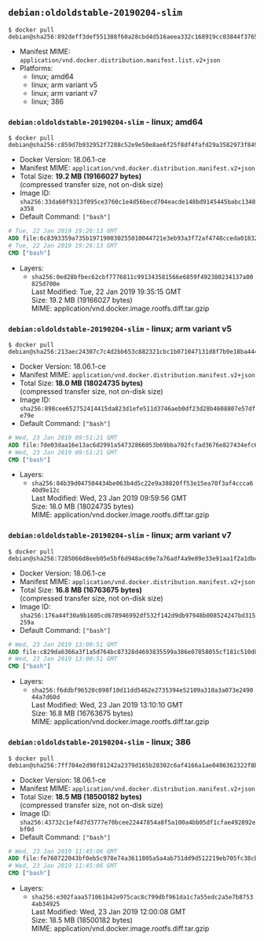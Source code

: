 ## `debian:oldoldstable-20190204-slim`

```console
$ docker pull debian@sha256:892deff3def551308f60a28cbd4d516aeea332c168919cc03844f3765a3c819f
```

-	Manifest MIME: `application/vnd.docker.distribution.manifest.list.v2+json`
-	Platforms:
	-	linux; amd64
	-	linux; arm variant v5
	-	linux; arm variant v7
	-	linux; 386

### `debian:oldoldstable-20190204-slim` - linux; amd64

```console
$ docker pull debian@sha256:c859d7b932952f7288c52e9e50e8ae6f25f8df4fafd29a3582973f849ab3a916
```

-	Docker Version: 18.06.1-ce
-	Manifest MIME: `application/vnd.docker.distribution.manifest.v2+json`
-	Total Size: **19.2 MB (19166027 bytes)**  
	(compressed transfer size, not on-disk size)
-	Image ID: `sha256:33da60f9313f095ce3760c1e4d56becd704eacde148bd9145445babc1348a358`
-	Default Command: `["bash"]`

```dockerfile
# Tue, 22 Jan 2019 19:26:13 GMT
ADD file:6c8393359a735b197190030255010044721e3eb93a3f72af4748cceda0183248 in / 
# Tue, 22 Jan 2019 19:26:13 GMT
CMD ["bash"]
```

-	Layers:
	-	`sha256:0ed28bfbec62cbf7776811c991343581566e6859f492380234137a00825d700e`  
		Last Modified: Tue, 22 Jan 2019 19:35:15 GMT  
		Size: 19.2 MB (19166027 bytes)  
		MIME: application/vnd.docker.image.rootfs.diff.tar.gzip

### `debian:oldoldstable-20190204-slim` - linux; arm variant v5

```console
$ docker pull debian@sha256:213aec24307c7c4d2bb653c882321cbc1b071047131d8f7b9e18ba444084eab3
```

-	Docker Version: 18.06.1-ce
-	Manifest MIME: `application/vnd.docker.distribution.manifest.v2+json`
-	Total Size: **18.0 MB (18024735 bytes)**  
	(compressed transfer size, not on-disk size)
-	Image ID: `sha256:898cee652752414415da823d1efe511d3746aeb0df23d28b4608807e57dfe79e`
-	Default Command: `["bash"]`

```dockerfile
# Wed, 23 Jan 2019 09:51:21 GMT
ADD file:7de03daa16e13ac6d2991a54732866053b69bba702fcfad3676e827434efc608 in / 
# Wed, 23 Jan 2019 09:51:21 GMT
CMD ["bash"]
```

-	Layers:
	-	`sha256:84b39d047504434be063b4d5c22e9a38820ff53e15ea70f3af4ccca640d9e12c`  
		Last Modified: Wed, 23 Jan 2019 09:59:56 GMT  
		Size: 18.0 MB (18024735 bytes)  
		MIME: application/vnd.docker.image.rootfs.diff.tar.gzip

### `debian:oldoldstable-20190204-slim` - linux; arm variant v7

```console
$ docker pull debian@sha256:7285066d8eeb05e5bf6d948ac69e7a76adf4a9e89e33e91aa1f2a1dbc6619457
```

-	Docker Version: 18.06.1-ce
-	Manifest MIME: `application/vnd.docker.distribution.manifest.v2+json`
-	Total Size: **16.8 MB (16763675 bytes)**  
	(compressed transfer size, not on-disk size)
-	Image ID: `sha256:176a44f30a9b1605cd678946992df532f142d9db97948b008524247bd315259a`
-	Default Command: `["bash"]`

```dockerfile
# Wed, 23 Jan 2019 13:00:51 GMT
ADD file:c829da6366a3f1a5d764bc87328d4693835599a386e07858055cf181c510d87e in / 
# Wed, 23 Jan 2019 13:00:51 GMT
CMD ["bash"]
```

-	Layers:
	-	`sha256:f6ddbf96520c098f10d11dd5462e2735394e52109a310a3a073e249044a7d60d`  
		Last Modified: Wed, 23 Jan 2019 13:10:10 GMT  
		Size: 16.8 MB (16763675 bytes)  
		MIME: application/vnd.docker.image.rootfs.diff.tar.gzip

### `debian:oldoldstable-20190204-slim` - linux; 386

```console
$ docker pull debian@sha256:7ff704e2d98f81242a2379d165b28302c6af4166a1ae0406362322f8b7acc8c7
```

-	Docker Version: 18.06.1-ce
-	Manifest MIME: `application/vnd.docker.distribution.manifest.v2+json`
-	Total Size: **18.5 MB (18500182 bytes)**  
	(compressed transfer size, not on-disk size)
-	Image ID: `sha256:43732c1ef4d7d3777e70bcee22447854a8f5a100a4bb05df1cfae492892ebf0d`
-	Default Command: `["bash"]`

```dockerfile
# Wed, 23 Jan 2019 11:45:06 GMT
ADD file:fe760722043bf0eb5c978e74a3611805a5a4ab751dd9d512219eb705fc38cbac in / 
# Wed, 23 Jan 2019 11:45:06 GMT
CMD ["bash"]
```

-	Layers:
	-	`sha256:e302faaa571061b42e975cac8c799dbf961da1c7a55edc2a5e7b87534ab34925`  
		Last Modified: Wed, 23 Jan 2019 12:00:08 GMT  
		Size: 18.5 MB (18500182 bytes)  
		MIME: application/vnd.docker.image.rootfs.diff.tar.gzip
